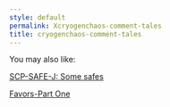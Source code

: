 ```yaml
---
style: default
permalink: Xcryogenchaos-comment-tales
title: cryogenchaos-comment-tales
---
```

You may also like:

[SCP-SAFE-J: Some safes](http://scp-wiki.net/scp-safe-j)

[Favors-Part One](http://scp-wiki.net/favors-part-one)
